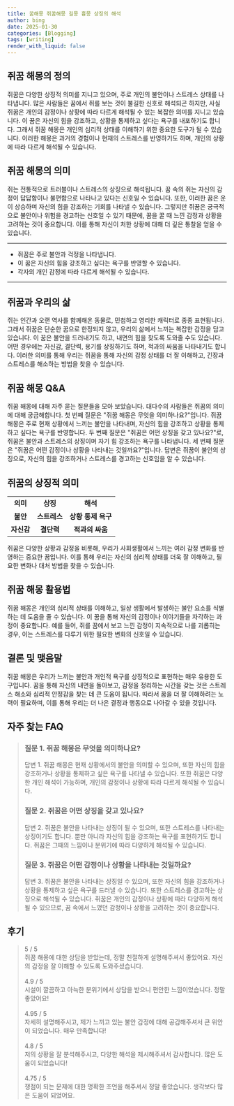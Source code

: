 ```yaml
---
title: 꿈해몽 쥐꿈해몽 길몽 흉몽 상징의 해석
author: bing
date: 2025-01-30
categories: [Blogging]
tags: [writing]
render_with_liquid: false
---
```



<h2 id='쥐꿈_해몽의_정의'>쥐꿈 해몽의 정의</h2>

<p>쥐꿈은 다양한 상징적 의미를 지니고 있으며, 주로 개인의 불안이나 스트레스 상태를 나타냅니다. 많은 사람들은 꿈에서 쥐를 보는 것이 불길한 신호로 해석되곤 하지만, 사실 쥐꿈은 개인의 감정이나 상황에 따라 다르게 해석될 수 있는 복잡한 의미를 지니고 있습니다. 이 꿈은 자신의 힘을 강조하고, 상황을 통제하고 싶다는 욕구를 내포하기도 합니다. 그래서 쥐꿈 해몽은 개인의 심리적 상태를 이해하기 위한 중요한 도구가 될 수 있습니다. 이러한 해몽은 과거의 경험이나 현재의 스트레스를 반영하기도 하며, 개인의 상황에 따라 다르게 해석될 수 있습니다.</p>

<h2 id='쥐꿈_해몽의_의미'>쥐꿈 해몽의 의미</h2>

<p>쥐는 전통적으로 트러블이나 스트레스의 상징으로 해석됩니다. 꿈 속의 쥐는 자신의 감정이 답답함이나 불편함으로 나타나고 있다는 신호일 수 있습니다. 또한, 이러한 꿈은 운이 상승하며 자신의 힘을 강조하는 기회를 나타낼 수 있습니다. 그렇지만 쥐꿈은 궁극적으로 불안이나 위험을 경고하는 신호일 수 있기 때문에, 꿈을 꿀 때 느낀 감정과 상황을 고려하는 것이 중요합니다. 이를 통해 자신이 처한 상황에 대해 더 깊은 통찰을 얻을 수 있습니다.</p>

<hr />

<ul>
    <li>쥐꿈은 주로 불안과 걱정을 나타냅니다.</li>
    <li>이 꿈은 자신의 힘을 강조하고 싶다는 욕구를 반영할 수 있습니다.</li>
    <li>각자의 개인 감정에 따라 다르게 해석될 수 있습니다.</li>
</ul>

<hr />

<h2 id='쥐꿈과_우리의_삶'>쥐꿈과 우리의 삶</h2>

<p>쥐는 인간과 오랜 역사를 함께해온 동물로, 민첩하고 영리한 캐릭터로 종종 표현됩니다. 그래서 쥐꿈은 단순한 꿈으로 한정되지 않고, 우리의 삶에서 느끼는 복잡한 감정을 담고 있습니다. 이 꿈은 불안을 드러내기도 하고, 내면의 힘을 찾도록 도와줄 수도 있습니다. 어떤 경우에는 자신감, 결단력, 용기를 상징하기도 하며, 적과의 싸움을 나타내기도 합니다. 이러한 의미를 통해 우리는 쥐꿈을 통해 자신의 감정 상태를 더 잘 이해하고, 긴장과 스트레스를 해소하는 방법을 찾을 수 있습니다.</p>

<h2 id='쥐꿈_해몽_QNA'>쥐꿈 해몽 Q&A</h2>

<p>쥐꿈 해몽에 대해 자주 묻는 질문들을 모아 보았습니다. 대다수의 사람들은 쥐꿈의 의미에 대해 궁금해합니다. 첫 번째 질문은 "쥐꿈 해몽은 무엇을 의미하나요?"입니다. 쥐꿈 해몽은 주로 현재 상황에서 느끼는 불안을 나타내며, 자신의 힘을 강조하고 상황을 통제하고 싶다는 욕구를 반영합니다. 두 번째 질문은 "쥐꿈은 어떤 상징을 갖고 있나요?"로, 쥐꿈은 불안과 스트레스의 상징이며 자기 힘 강조하는 욕구를 나타냅니다. 세 번째 질문은 "쥐꿈은 어떤 감정이나 상황을 나타내는 것일까요?"입니다. 답변은 쥐꿈이 불안의 상징으로, 자신의 힘을 강조하거나 스트레스를 경고하는 신호임을 알 수 있습니다.</p>

<h2 id='쥐꿈의_상징적_의미'>쥐꿈의 상징적 의미</h2>

<table>
    <tr>
        <td style="text-align: center; height: 17px;"><b>의미</b></td>
        <td style="text-align: center; height: 17px;"><b>상징</b></td>
        <td style="text-align: center; height: 17px;"><b>해석</b></td>
    </tr>
    <tr>
        <td style="text-align: center; height: 17px;"><b>불안</b></td>
        <td style="text-align: center; height: 17px;"><b>스트레스</b></td>
        <td style="text-align: center; height: 17px;"><b>상황 통제 욕구</b></td>
    </tr>
    <tr>
        <td style="text-align: center; height: 17px;"><b>자신감</b></td>
        <td style="text-align: center; height: 17px;"><b>결단력</b></td>
        <td style="text-align: center; height: 17px;"><b>적과의 싸움</b></td>
    </tr>
</table>

<p>쥐꿈은 다양한 상황과 감정을 비롯해, 우리가 사회생활에서 느끼는 여러 감정 변화를 반영하는 중요한 꿈입니다. 이를 통해 우리는 자신의 심리적 상태를 더욱 잘 이해하고, 필요한 변화나 대처 방법을 찾을 수 있습니다.</p>

<h2 id='쥐꿈_해몽_활용법'>쥐꿈 해몽 활용법</h2>

<p>쥐꿈 해몽은 개인의 심리적 상태를 이해하고, 일상 생활에서 발생하는 불안 요소를 식별하는 데 도움을 줄 수 있습니다. 이 꿈을 통해 자신의 감정이나 이야기들을 자각하는 과정이 중요합니다. 예를 들어, 쥐를 꿈에서 보고 느낀 감정이 지속적으로 나를 괴롭히는 경우, 이는 스트레스를 다루기 위한 필요한 변화의 신호일 수 있습니다.</p>

<h2 id='결론_및_맺음말'>결론 및 맺음말</h2>

<p>쥐꿈 해몽은 우리가 느끼는 불안과 개인적 욕구를 상징적으로 표현하는 매우 유용한 도구입니다. 꿈을 통해 자신의 내면을 돌아보고, 감정을 정리하는 시간을 갖는 것은 스트레스 해소와 심리적 안정감을 찾는 데 큰 도움이 됩니다. 따라서 꿈을 더 잘 이해하려는 노력이 필요하며, 이를 통해 우리는 더 나은 결정과 행동으로 나아갈 수 있을 것입니다.</p>


<h2 id='자주_찾는_FAQ'>자주 찾는 FAQ</h2>
<div itemscope="" itemtype="https://schema.org/FAQPage"> 
<blockquote> 
<div itemscope="" itemprop="mainEntity" itemtype="https://schema.org/Question"> 
<h3 itemprop="name">질문 1. 쥐꿈 해몽은 무엇을 의미하나요?</h3> 
<div itemscope="" itemprop="acceptedAnswer" itemtype="https://schema.org/Answer"> 
<span itemprop="text"> 
<p>답변 1. 쥐꿈 해몽은 현재 상황에서의 불안을 의미할 수 있으며, 또한 자신의 힘을 강조하거나 상황을 통제하고 싶은 욕구를 나타낼 수 있습니다. 또한 쥐꿈은 다양한 개인 해석이 가능하며, 개인의 감정이나 상황에 따라 다르게 해석될 수 있습니다.</p> 
</span> 
</div> 
</div> 

<div itemscope="" itemprop="mainEntity" itemtype="https://schema.org/Question"> 
<h3 itemprop="name">질문 2. 쥐꿈은 어떤 상징을 갖고 있나요?</h3> 
<div itemscope="" itemprop="acceptedAnswer" itemtype="https://schema.org/Answer"> 
<span itemprop="text"> 
<p>답변 2. 쥐꿈은 불안을 나타내는 상징이 될 수 있으며, 또한 스트레스를 나타내는 상징이기도 합니다. 뿐만 아니라 자신의 힘을 강조하는 욕구를 표현하기도 합니다. 쥐꿈은 그때의 느낌이나 분위기에 따라 다양하게 해석될 수 있습니다.</p> 
</span> 
</div> 
</div> 

<div itemscope="" itemprop="mainEntity" itemtype="https://schema.org/Question"> 
<h3 itemprop="name">질문 3. 쥐꿈은 어떤 감정이나 상황을 나타내는 것일까요?</h3> 
<div itemscope="" itemprop="acceptedAnswer" itemtype="https://schema.org/Answer"> 
<span itemprop="text"> 
<p>답변 3. 쥐꿈은 불안을 나타내는 상징일 수 있으며, 또한 자신의 힘을 강조하거나 상황을 통제하고 싶은 욕구를 드러낼 수 있습니다. 또한 스트레스를 경고하는 상징으로 해석될 수 있습니다. 쥐꿈은 개인의 감정이나 상황에 따라 다양하게 해석될 수 있으므로, 꿈 속에서 느꼈던 감정이나 상황을 고려하는 것이 중요합니다.</p> 
</span> 
</div> 
</div> 
</blockquote> 
</div>
<h2 id='후기'>후기</h2>
<div itemscope itemtype="https://schema.org/Product">
  <blockquote>
  <div itemprop="review" itemscope itemtype="https://schema.org/Review">
      <div itemprop="reviewRating" itemscope itemtype="https://schema.org/Rating"> <span itemprop="ratingValue">5</span> / <span itemprop="bestRating">5</span> </div>
      <span itemprop="reviewBody">쥐꿈 해몽에 대한 상담을 받았는데, 정말 친절하게 설명해주셔서 좋았어요. 자신의 감정을 잘 이해할 수 있도록 도와주셨습니다.</span>
  </div>
  <br>
  <div itemprop="review" itemscope itemtype="https://schema.org/Review">
      <div itemprop="reviewRating" itemscope itemtype="https://schema.org/Rating"> <span itemprop="ratingValue">4.9</span> / <span itemprop="bestRating">5</span> </div>
      <span itemprop="reviewBody">시설이 깔끔하고 아늑한 분위기에서 상담을 받으니 편안한 느낌이었습니다. 정말 좋았어요!</span>
  </div>
  <br>
  <div itemprop="review" itemscope itemtype="https://schema.org/Review">
      <div itemprop="reviewRating" itemscope itemtype="https://schema.org/Rating"> <span itemprop="ratingValue">4.95</span> / <span itemprop="bestRating">5</span> </div>
      <span itemprop="reviewBody">자세히 설명해주시고, 제가 느끼고 있는 불안 감정에 대해 공감해주셔서 큰 위안이 되었습니다. 매우 만족합니다!</span>
  </div>
  <br>
  <div itemprop="review" itemscope itemtype="https://schema.org/Review">
      <div itemprop="reviewRating" itemscope itemtype="https://schema.org/Rating"> <span itemprop="ratingValue">4.8</span> / <span itemprop="bestRating">5</span> </div>
      <span itemprop="reviewBody">저의 상황을 잘 분석해주시고, 다양한 해석을 제시해주셔서 감사합니다. 많은 도움이 되었습니다!</span>
  </div>
  <br>
  <div itemprop="review" itemscope itemtype="https://schema.org/Review">
      <div itemprop="reviewRating" itemscope itemtype="https://schema.org/Rating"> <span itemprop="ratingValue">4.75</span> / <span itemprop="bestRating">5</span> </div>
      <span itemprop="reviewBody">쟁점이 되는 문제에 대한 명확한 조언을 해주셔서 정말 좋았습니다. 생각보다 많은 도움이 되었어요.</span>
  </div>
  </blockquote>
</div>
